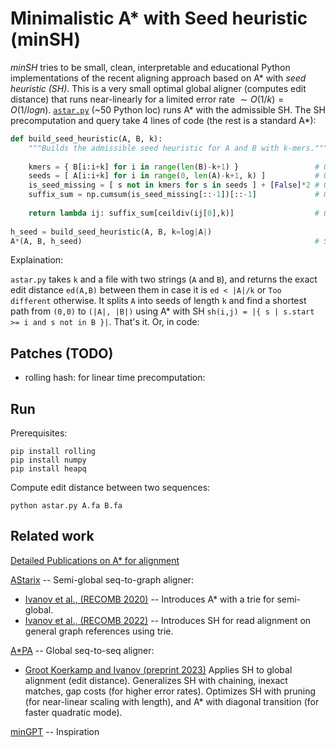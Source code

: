 # Minimalistic A* with Seed heuristic (minSH)

*minSH* tries to be small, clean, interpretable and educational Python implementations of the recent aligning approach based on A* with _seed heuristic (SH)_. This is a very small optimal global aligner (computes edit distance) that runs near-linearly for a limited error rate $\sim O(1/k) = O(1/logn)$. [`astar.py`](https://github.com/pesho-ivanov/minSeedHeuristic/blob/master/astar.py) (~50 Python loc) runs A* with the admissible SH. The SH precomputation and query take 4 lines of code (the rest is a standard A*):

```Python
def build_seed_heuristic(A, B, k):
    """Builds the admissible seed heuristic for A and B with k-mers."""
    
    kmers = { B[i:i+k] for i in range(len(B)-k+1) }                 # O(nk): Index all kmers from B. O(n) with rolling hash
    seeds = [ A[i:i+k] for i in range(0, len(A)-k+1, k) ]           # O(n): Split A into non-overlapping seeds of length k.
    is_seed_missing = [ s not in kmers for s in seeds ] + [False]*2 # O(n): Is seed unseen in B, so >=1 edit must be made to align it.
    suffix_sum = np.cumsum(is_seed_missing[::-1])[::-1]             # O(n): How many of the remaining seeds have to be edited
    
    return lambda ij: suffix_sum[ceildiv(ij[0],k)]                  # O(1): How many seeds starting after the current position i have to be edited?
    
h_seed = build_seed_heuristic(A, B, k=log|A|)
A*(A, B, h_seed)                                                    # Standard A* algorithm on the alignment graph A x B
```

Explaination:

`astar.py` takes `k` and a file with two strings (`A` and `B`), and returns the
exact edit distance `ed(A,B)` between them in case it is `ed < |A|/k` or `Too different` otherwise. It splits `A` into seeds of length `k` and find a shortest path from `(0,0)` to `(|A|, |B|)` using A* with SH `sh(i,j) = |{ s | s.start >= i and s not in B }|`. That's it. Or, in code:

## Patches (TODO)
* rolling hash: for linear time precomputation:

## Run

Prerequisites:
```
pip install rolling
pip install numpy
pip install heapq
```

Compute edit distance between two sequences:
```
python astar.py A.fa B.fa
```

## Related work

[Detailed Publications on A* for alignment](https://pesho-ivanov.github.io/#A*%20for%20optimal%20sequence%20alignment)

[AStarix](https://github.com/eth-sri/astarix) -- Semi-global seq-to-graph aligner:
* [Ivanov et al., (RECOMB 2020)](https://link.springer.com/chapter/10.1007/978-3-030-45257-5_7) -- Introduces A* with a trie for semi-global.
* [Ivanov et al., (RECOMB 2022)](https://www.biorxiv.org/content/10.1101/2021.11.05.467453) -- Introduces SH for read alignment on general graph references using trie.

[A*PA](https://github.com/RagnarGrootKoerkamp/astar-pairwise-aligner) -- Global seq-to-seq aligner:
* [Groot Koerkamp and Ivanov (preprint 2023)](https://www.biorxiv.org/content/10.1101/2022.09.19.508631) Applies SH to global alignment (edit distance). Generalizes SH with chaining, inexact matches, gap costs (for higher error rates). Optimizes SH with pruning (for near-linear scaling with length), and A* with diagonal transition (for faster quadratic mode).

[minGPT](https://github.com/karpathy/minGPT) -- Inspiration
